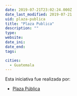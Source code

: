 ```yaml
---
date: 2019-07-21T23:02:24.000Z
date_last_modified: 2019-07-21
uid: plaza-publica
title: "Plaza Publica"
description: ""
type: 
website: 
date_ini: 
date_end: 
tags:

cities: 
  - Guatemala
---
```


Esta iniciativa fue realizada por:

- [Plaza Pública](/i/plaza-publica.html)
